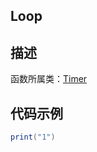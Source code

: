 Loop
-----------------------------------------------------------------------------------------
## 描述

函数所属类：[Timer]()





## 代码示例

```lua
print("1")

```